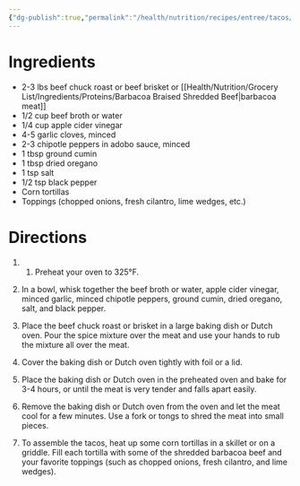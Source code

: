 ```yaml
---
{"dg-publish":true,"permalink":"/health/nutrition/recipes/entree/tacos/barbacoa-taco/","tags":["cookmate"]}
---
```




# Ingredients

-   2-3 lbs beef chuck roast or beef brisket or [[Health/Nutrition/Grocery List/Ingredients/Proteins/Barbacoa Braised Shredded Beef\|barbacoa meat]]
-   1/2 cup beef broth or water
-   1/4 cup apple cider vinegar
-   4-5 garlic cloves, minced
-   2-3 chipotle peppers in adobo sauce, minced
-   1 tbsp ground cumin
-   1 tbsp dried oregano
-   1 tsp salt
-   1/2 tsp black pepper
-   Corn tortillas
-   Toppings (chopped onions, fresh cilantro, lime wedges, etc.)

# Directions

1) 1.  Preheat your oven to 325°F.
    
2)  In a bowl, whisk together the beef broth or water, apple cider vinegar, minced garlic, minced chipotle peppers, ground cumin, dried oregano, salt, and black pepper.
    
3)  Place the beef chuck roast or brisket in a large baking dish or Dutch oven. Pour the spice mixture over the meat and use your hands to rub the mixture all over the meat.
    
4)  Cover the baking dish or Dutch oven tightly with foil or a lid.
    
5)  Place the baking dish or Dutch oven in the preheated oven and bake for 3-4 hours, or until the meat is very tender and falls apart easily.
    
6)  Remove the baking dish or Dutch oven from the oven and let the meat cool for a few minutes. Use a fork or tongs to shred the meat into small pieces.
    
7)  To assemble the tacos, heat up some corn tortillas in a skillet or on a griddle. Fill each tortilla with some of the shredded barbacoa beef and your favorite toppings (such as chopped onions, fresh cilantro, and lime wedges).